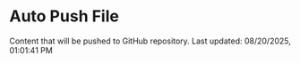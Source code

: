 # Auto Push File

Content that will be pushed to GitHub repository.
Last updated: 08/20/2025, 01:01:41 PM